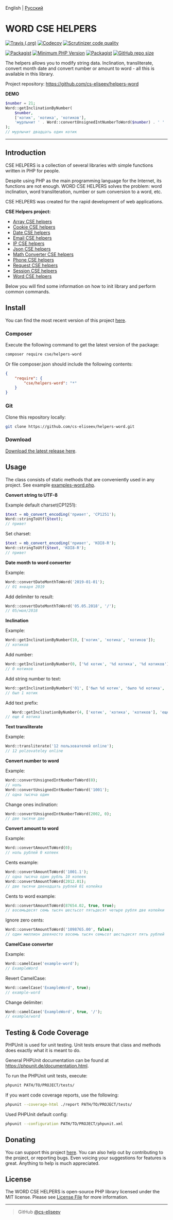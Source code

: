 English | [Русский](https://github.com/cs-eliseev/helpers-word/blob/master/README.ru_RU.md)

WORD CSE HELPERS
=======

[![Travis (.org)](https://img.shields.io/travis/cs-eliseev/helpers-word.svg?style=flat-square)](https://travis-ci.org/cs-eliseev/helpers-word)
[![Codecov](https://img.shields.io/codecov/c/github/cs-eliseev/helpers-word.svg?style=flat-square)](https://codecov.io/gh/cs-eliseev/helpers-word)
[![Scrutinizer code quality](https://img.shields.io/scrutinizer/g/cs-eliseev/helpers-word.svg?style=flat-square)](https://scrutinizer-ci.com/g/cs-eliseev/helpers-word/?branch=master)

[![Packagist](https://img.shields.io/packagist/v/cse/helpers-word.svg?style=flat-square)](https://packagist.org/packages/cse/helpers-word)
[![Minimum PHP Version](https://img.shields.io/badge/php-%3E%3D%207.1-8892BF.svg?style=flat-square)](https://packagist.org/packages/cse/helpers-word)
[![Packagist](https://img.shields.io/packagist/l/cse/helpers-word.svg?style=flat-square)](https://github.com/cs-eliseev/helpers-word/blob/master/LICENSE.md)
[![GitHub repo size](https://img.shields.io/github/repo-size/cs-eliseev/helpers-word.svg?style=flat-square)](https://github.com/cs-eliseev/helpers-word/archive/master.zip)

The helpers allows you to modify string data. Inclination, transliterate, convert month date and convert number or amount to word - all this is available in this library.

Project repository: https://github.com/cs-eliseev/helpers-word

**DEMO**
```php
$number = 21;
Word::getInclinationByNumber(
    $number,
    ['котик', 'котика', 'котиков'],
    'мурлычит ' . Word::convertUnsignedIntNumberToWord($number) . ' '
);
// мурлычит двадцать один котик
```

***

## Introduction

CSE HELPERS is a collection of several libraries with simple functions written in PHP for people.

Despite using PHP as the main programming language for the Internet, its functions are not enough. WORD CSE HELPERS solves the problem: word inclination, word transliteration, number or sum conversion to a word, etc.

CSE HELPERS was created for the rapid development of web applications.

**CSE Helpers project:**
* [Array CSE helpers](https://github.com/cs-eliseev/helpers-arrays)
* [Cookie CSE helpers](https://github.com/cs-eliseev/helpers-cookie)
* [Date CSE helpers](https://github.com/cs-eliseev/helpers-date)
* [Email CSE helpers](https://github.com/cs-eliseev/helpers-email)
* [IP CSE helpers](https://github.com/cs-eliseev/helpers-ip)
* [Json CSE helpers](https://github.com/cs-eliseev/helpers-json)
* [Math Converter CSE helpers](https://github.com/cs-eliseev/helpers-math-converter)
* [Phone CSE helpers](https://github.com/cs-eliseev/helpers-phone)
* [Request CSE helpers](https://github.com/cs-eliseev/helpers-request)
* [Session CSE helpers](https://github.com/cs-eliseev/helpers-session)
* [Word CSE helpers](https://github.com/cs-eliseev/helpers-word)

Below you will find some information on how to init library and perform common commands.

## Install

You can find the most recent version of this project [here](https://github.com/cs-eliseev/helpers-word).

### Composer

Execute the following command to get the latest version of the package:
```bash
composer require cse/helpers-word
```

Or file composer.json should include the following contents:
```json
{
    "require": {
        "cse/helpers-word": "*"
    }
}
```

### Git

Clone this repository locally:
```bash
git clone https://github.com/cs-eliseev/helpers-word.git
```

### Download

[Download the latest release here](https://github.com/cs-eliseev/helpers-word/archive/master.zip).

## Usage

The class consists of static methods that are conveniently used in any project. See example [examples-word.php](https://github.com/cs-eliseev/helpers-word/blob/master/examples/examples-word.php).

**Convert string to UTF-8**

Example default charset(CP1251):
```php
$text = mb_convert_encoding('привет', 'CP1251');
Word::stringToUtf($text);
// привет
```

Set charset:
```php
$text = mb_convert_encoding('привет', 'KOI8-R');
Word::stringToUtf($text, 'KOI8-R');
// привет
```

**Date month to word converter**

Example:
```php
Word::convertDateMonthToWord('2019-01-01');
// 01 января 2019
```

Add delimiter to result:
```php
Word::convertDateMonthToWord('05.05.2018', '/');
// 05/мая/2018
```

**Inclination**

Example:
```php
Word::getInclinationByNumber(10, ['котик', 'котика', 'котиков']);
// котиков
```

Add number:
```php
Word::getInclinationByNumber(0, ['%d котик', '%d котика', '%d котиков']);
// 0 котиков
```

Add string number to text:
```php
Word::getInclinationByNumber('01', ['был %d котик', 'было %d котика', 'было %d котиков']);
// был 1 котик
```

Add text prefix:
```php
   Word::getInclinationByNumber(4, ['котик', 'котика', 'котиков'], 'еще %d ');
// еще 4 котика
```

**Text transliterate**

Example:
```php
Word::transliterate('12 пользователей online');
// 12 polzovateley online
```


**Convert number to word**

Example:
```php
Word::convertUnsignedIntNumberToWord(0);
// ноль
Word::convertUnsignedIntNumberToWord('1001');
// одна тысяча один
```

Change ones inclination:
```php
Word::convertUnsignedIntNumberToWord(2002, 0);
// две тысячи двe
```

**Convert amount to word**

Example:
```php
Word::convertAmountToWord(0);
// ноль рублей 0 копеек
```

Cents example:
```php
Word::convertAmountToWord('1001.1');
// одна тысяча один рубль 10 копеек
Word::convertAmountToWord(2012.01);
// две тысячи двенадцать рублей 01 копейка
```

Cents to word example:
```php
Word::convertAmountToWord(87654.02, true, true);
// восемьдесят семь тысяч шестьсот пятьдесят четыре рубля две копейки
```

Ignore zero cents:
```php
Word::convertAmountToWord('1098765.00', false);
// один миллион девяносто восемь тысяч семьсот шестьдесят пять рублей
```

**CamelCase converter**

Example:
```php
Word::camelCase('example-word');
// ExampleWord
```

Revert CamelCase:
```php
Word::camelCase('ExampleWord', true);
// example-word
```

Change delimiter:
```php
Word::camelCase('ExampleWord', true, '/');
// example/word
```


## Testing & Code Coverage

PHPUnit is used for unit testing. Unit tests ensure that class and methods does exactly what it is meant to do.

General PHPUnit documentation can be found at https://phpunit.de/documentation.html.

To run the PHPUnit unit tests, execute:
```bash
phpunit PATH/TO/PROJECT/tests/
```

If you want code coverage reports, use the following:
```bash
phpunit --coverage-html ./report PATH/TO/PROJECT/tests/
```

Used PHPUnit default config:
```bash
phpunit --configuration PATH/TO/PROJECT/phpunit.xml
```


## Donating

You can support this project [here](https://www.paypal.me/cseliseev/10usd). 
You can also help out by contributing to the project, or reporting bugs. 
Even voicing your suggestions for features is great. Anything to help is much appreciated.


## License

The WORD CSE HELPERS is open-source PHP library licensed under the MIT license. Please see [License File](https://github.com/cs-eliseev/helpers-word/blob/master/LICENSE.md) for more information.

***

> GitHub [@cs-eliseev](https://github.com/cs-eliseev)